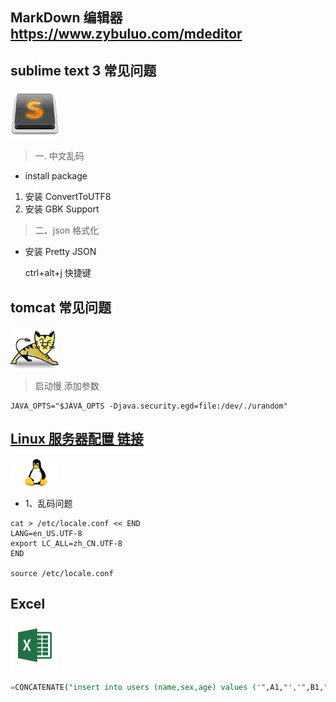
## MarkDown 编辑器 https://www.zybuluo.com/mdeditor




## sublime text 3  常见问题
<img src="https://github.com/fanhuajun/notes/blob/master/img/sublime.jpg" width="78" height="auto">

> 一. 中文乱码

- install package
1. 安装 ConvertToUTF8
2. 安装 GBK Support

> 二、json 格式化

- 安装 Pretty JSON  
  
  ctrl+alt+j  快捷键
  
## tomcat 常见问题
<img src="https://github.com/fanhuajun/notes/blob/master/img/Tomcat.jpg" width="78" height="auto">

> 启动慢  添加参数

```shell
JAVA_OPTS="$JAVA_OPTS -Djava.security.egd=file:/dev/./urandom"
```

## [Linux 服务器配置 链接](https://github.com/fanhuajun/initServer) ##
<img src="https://github.com/fanhuajun/notes/blob/master/img/linux.jpg" width="78" height="auto">

- 1、乱码问题

```shell
cat > /etc/locale.conf << END
LANG=en_US.UTF-8
export LC_ALL=zh_CN.UTF-8
END

source /etc/locale.conf
```

## Excel
<img src="https://github.com/fanhuajun/notes/blob/master/img/excel.png" width="78" height="auto">

```sql
=CONCATENATE("insert into users (name,sex,age) values ('",A1,"','",B1,"','",C1,"');")
```